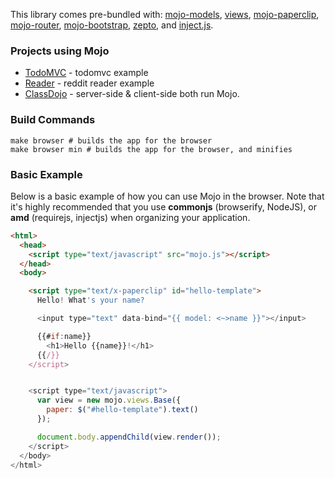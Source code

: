 

This library comes pre-bundled with: 
[mojo-models](/mojo-js/mojo-models), [views](/mojo-js/mojo-views), [mojo-paperclip](/mojo-js/paperclip.js),
[mojo-router](/mojo-js/mojo-router.js), [mojo-bootstrap](/mojo-js/mojo-bootstrap), [zepto](http://zeptojs.com/), and [inject.js](http://www.injectjs.com/).

### Projects using Mojo

- [TodoMVC](https://github.com/mojo-js/mojo-todomvc-example) - todomvc example
- [Reader](https://github.com/mojo-js/mojo-reader-example/tree/workflow) - reddit reader example
- [ClassDojo](https://www.classdojo.com/) - server-side & client-side both run Mojo.


### Build Commands

```
make browser # builds the app for the browser
make browser min # builds the app for the browser, and minifies
```


### Basic Example

Below is a basic example of how you can use Mojo in the browser. Note that it's highly recommended that you
use **commonjs** (browserify, NodeJS), or **amd** (requirejs, injectjs) when organizing your application. 

```html
<html>
  <head>
    <script type="text/javascript" src="mojo.js"></script>
  </head>
  <body>

    <script type="text/x-paperclip" id="hello-template">
      Hello! What's your name?

      <input type="text" data-bind="{{ model: <~>name }}"></input>

      {{#if:name}}
        <h1>Hello {{name}}!</h1>
      {{/}}
    </script>


    <script type="text/javascript">
      var view = new mojo.views.Base({
        paper: $("#hello-template").text()
      });

      document.body.appendChild(view.render());
    </script>
  </body>
</html>
```